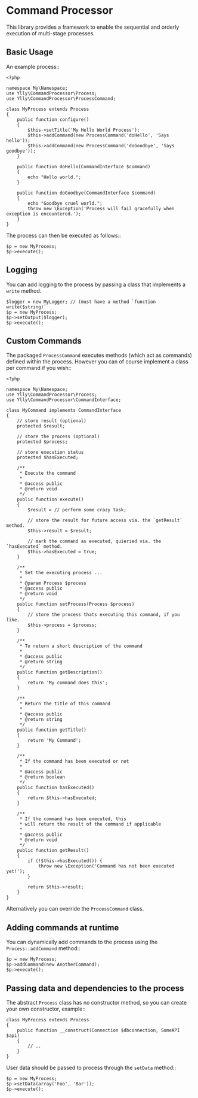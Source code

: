 Command Processor
=================

This library provides a framework to enable the sequential and orderly execution of multi-stage processes.

Basic Usage
-----------

An example process::

    <?php

    namespace My\Namespace;
    use Ylly\CommandProcessor\Process;
    use Ylly\CommandProcessor\ProcessCommand;

    class MyProcess extends Process
    {
        public function configure()
        {
            $this->setTitle('My Hello World Process');
            $this->addCommand(new ProcessCommand('doHello', 'Says hello'));
            $this->addCommand(new ProcessCommand('doGoodbye', 'Says goodbye'));
        }

        public function doHello(CommandInterface $command)
        {
            echo "Hello world.";
        }

        public function doGoodbye(CommandInterface $command)
        {
            echo "Goodbye cruel world.";
            throw new \Exception('Process will fail gracefully when exception is encountered.');
        }
    }

The process can then be executed as follows::

    $p = new MyProcess;
    $p->execute();

Logging
-------

You can add logging to the process by passing a class that implements a `write` method.

    $logger = new MyLogger; // (must have a method `function write($string)`
    $p = new MyProcess;
    $p->setOutput($logger);
    $p->execute();

Custom Commands
---------------

The packaged `ProcessCommand` executes methods (which act as commands) defined within the process. However you can of course implement a class per command if you wish::

    <?php

    namespace My\Namespace;
    use Ylly\CommandProcessor\Process;
    use Ylly\CommandProcessor\CommandInterface;

    class MyCommand implements CommandInterface
    {
        // store result (optional)
        protected $result;

        // store the process (optional)
        protected $process;

        // store execution status
        protected $hasExecuted;

        /**
         * Execute the command
         *
         * @access public
         * @return void
         */
        public function execute()
        {
            $result = // perform some crazy task;

            // store the result for future access via. the `getResult` method.
            $this->result = $result;

            // mark the command as executed, quieried via. the `hasExecuted` method.
            $this->hasExecuted = true;
        }

        /**
         * Set the executing process ...
         *
         * @param Process $process 
         * @access public
         * @return void
         */
        public function setProcess(Process $process)
        {
            // store the process thats executing this command, if you like.
            $this->process = $process;
        }

        /**
         * To return a short description of the command
         *
         * @access public
         * @return string
         */
        public function getDescription()
        {
            return 'My command does this';
        }

        /**
         * Return the title of this command
         *
         * @access public
         * @return string
         */
        public function getTitle()
        {
            return 'My Command';
        }

        /**
         * If the command has been executed or not
         *
         * @access public
         * @return boolean 
         */
        public function hasExecuted()
        {
            return $this->hasExecuted;
        }

        /**
         * If the command has been executed, this
         * will return the result of the command if applicable
         *
         * @access public
         * @return void
         */
        public function getResult()
        {
            if (!$this->hasExecuted()) {
                throw new \Exception('Command has not been executed yet!');
            }

            return $this->result;
        }
    }

Alternatively you can override the `ProcessCommand` class.

Adding commands at runtime
--------------------------

You can dynamically add commands to the process using the `Process::addCommand` method::

    $p = new MyProcess;
    $p->addCommand(new AnotherCommand);
    $p->execute();

Passing data and dependencies to the process
--------------------------------------------

The abstract `Process` class has no constructor method, so you can create your own constructor, example::

    class MyProcess extends Process
    {
        public function __construct(Connection $dbconnection, SomeAPI $api)
        {
            // ..
        }
    }

User data should be passed to process through the `setData` method::

    $p = new MyProcess;
    $p->setData(array('Foo', 'Bar'));
    $p->execute();
